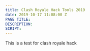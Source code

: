 ```yaml
---
title: Clash Royale Hack Tools 2019
date: 2019-10-17 11:08:00 Z
PAGE TITLE: 
DESCRIPTION: 
SCRIPT: 
---
```


This is a test for clash royale hack